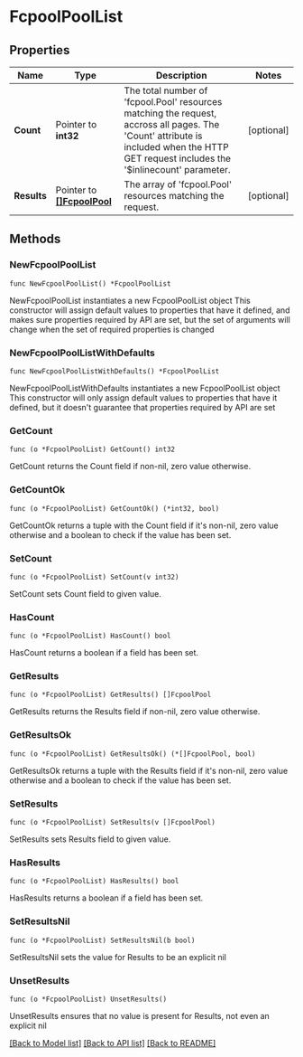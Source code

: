 # FcpoolPoolList

## Properties

Name | Type | Description | Notes
------------ | ------------- | ------------- | -------------
**Count** | Pointer to **int32** | The total number of &#39;fcpool.Pool&#39; resources matching the request, accross all pages. The &#39;Count&#39; attribute is included when the HTTP GET request includes the &#39;$inlinecount&#39; parameter. | [optional] 
**Results** | Pointer to [**[]FcpoolPool**](fcpool.Pool.md) | The array of &#39;fcpool.Pool&#39; resources matching the request. | [optional] 

## Methods

### NewFcpoolPoolList

`func NewFcpoolPoolList() *FcpoolPoolList`

NewFcpoolPoolList instantiates a new FcpoolPoolList object
This constructor will assign default values to properties that have it defined,
and makes sure properties required by API are set, but the set of arguments
will change when the set of required properties is changed

### NewFcpoolPoolListWithDefaults

`func NewFcpoolPoolListWithDefaults() *FcpoolPoolList`

NewFcpoolPoolListWithDefaults instantiates a new FcpoolPoolList object
This constructor will only assign default values to properties that have it defined,
but it doesn't guarantee that properties required by API are set

### GetCount

`func (o *FcpoolPoolList) GetCount() int32`

GetCount returns the Count field if non-nil, zero value otherwise.

### GetCountOk

`func (o *FcpoolPoolList) GetCountOk() (*int32, bool)`

GetCountOk returns a tuple with the Count field if it's non-nil, zero value otherwise
and a boolean to check if the value has been set.

### SetCount

`func (o *FcpoolPoolList) SetCount(v int32)`

SetCount sets Count field to given value.

### HasCount

`func (o *FcpoolPoolList) HasCount() bool`

HasCount returns a boolean if a field has been set.

### GetResults

`func (o *FcpoolPoolList) GetResults() []FcpoolPool`

GetResults returns the Results field if non-nil, zero value otherwise.

### GetResultsOk

`func (o *FcpoolPoolList) GetResultsOk() (*[]FcpoolPool, bool)`

GetResultsOk returns a tuple with the Results field if it's non-nil, zero value otherwise
and a boolean to check if the value has been set.

### SetResults

`func (o *FcpoolPoolList) SetResults(v []FcpoolPool)`

SetResults sets Results field to given value.

### HasResults

`func (o *FcpoolPoolList) HasResults() bool`

HasResults returns a boolean if a field has been set.

### SetResultsNil

`func (o *FcpoolPoolList) SetResultsNil(b bool)`

 SetResultsNil sets the value for Results to be an explicit nil

### UnsetResults
`func (o *FcpoolPoolList) UnsetResults()`

UnsetResults ensures that no value is present for Results, not even an explicit nil

[[Back to Model list]](../README.md#documentation-for-models) [[Back to API list]](../README.md#documentation-for-api-endpoints) [[Back to README]](../README.md)


